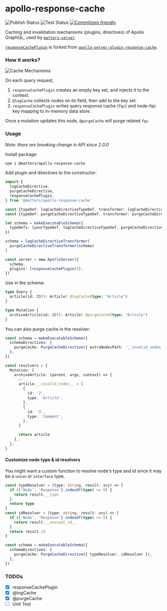 # apollo-response-cache

![Publish Status](https://github.com/thematters/apollo-response-cache/workflows/Publish/badge.svg) ![Test Status](https://github.com/thematters/apollo-response-cache/workflows/Test/badge.svg) [![Commitizen friendly](https://img.shields.io/badge/commitizen-friendly-brightgreen.svg)](http://commitizen.github.io/cz-cli/)

Caching and invalidation mechanisms (plugins, directives) of Apollo GraphQL, used by [`matters-server`](https://github.com/thematters/matters-server).

[`responseCachePlugin`](./src/plugins/responseCachePlugin.ts) is forked from [`apollo-server-plugin-response-cache`](https://github.com/apollographql/apollo-server/tree/main/packages/apollo-server-plugin-response-cache).

### How it works?

![Cache Mechanisms](./assets/cache-mechanisms.svg)

On each query request,

1. `responseCachePlugin` creates an empty key set, and injects it to the context.
2. `@logCache` collects nodes on its field, then add to the key set.
3. `responseCachePlugin` writes query response cache (`fqc`) and node-fqc key mapping to in-memory data store.

Once a mutation updates this node, `@purgeCache` will purge related `fqc`.

### Usage

*Note: there are breaking change in API since 2.0.0*

Install package:

```bash
npm i @matters/apollo-response-cache
```

Add plugin and directives to the constructor:

```ts
import {
  logCacheDirective,
  purgeCacheDirective,
  responseCachePlugin,
} from '@matters/apollo-response-cache'

const {typeDef: logCacheDirectiveTypeDef, transformer: logCacheDirectiveTransformer} = logCacheDirective
const {typeDef: purgeCacheDirectiveTypeDef, transformer: purgeCacheDirectiveTransformer} = purgeCacheDirective

let schema = makeExecutableSchema({
  typeDefs: [yourTypeDef, logCacheDirectiveTypeDef, purgeCacheDirectiveTypeDef]
})

schema = logCacheDirectiveTransformer(
  purgeCacheDirectiveTransformer(schema)
)

const server = new ApolloServer({
  schema,
  plugins: [responseCachePlugin()],
})

```

Use in the schema:

```graphql
type Query {
  article(id: ID!): Article! @logCache(type: "Article")
}

type Mutation {
  archiveArticle(id: ID!): Article! @purgeCache(type: "Article")
}
```

You can also purge cache in the resolver:

```ts
const schema = makeExecutableSchema({
  schemaDirectives: {
    purgeCache: PurgeCacheDirective({ extraNodesPath: '__invalid_nodes__' }),
  },
})

const resolvers = {
  Mutation: {
    archiveArticle: (parent, args, context) => {
      // ...
      article.__invalid_nodes__ = [
        {
          id: '2',
          type: 'Article',
        },
        {
          id: '3',
          type: 'Comment',
        },
      ]

      return article
    },
  },
}
```

#### Customize node type & id resolvers

You might want a custom function to resolve node's type and id since it may be a `union` or `interface` type.

```ts
const typeResolver = (type: string, result: any) => {
  if (['Node', 'Response'].indexOf(type) >= 0) {
    return result.__type
  }
  return type
}
const idResolver = (type: string, result: any) => {
  if (['Node', 'Response'].indexOf(type) >= 0) {
    return result.__unusual_id__
  }
  return result.id
}

const schema = makeExecutableSchema({
  schemaDirectives: {
    purgeCache: PurgeCacheDirective({ typeResolver, idResolver }),
  },
})
```

### TODOs

- [x] responseCachePlugin
- [x] @logCache
- [x] @purgeCache
- [ ] Unit Test
